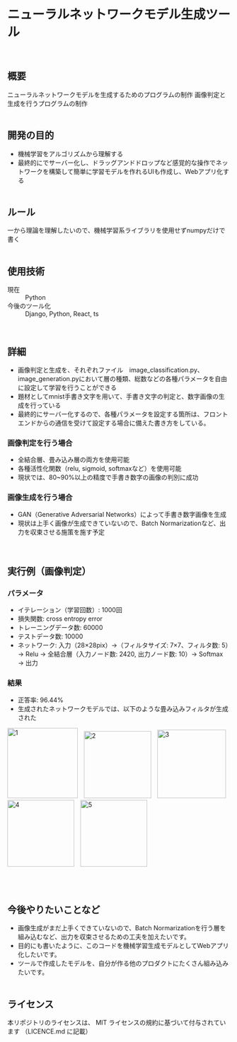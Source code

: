 # ニューラルネットワークモデル生成ツール
<br>

## 概要
ニューラルネットワークモデルを生成するためのプログラムの制作
画像判定と生成を行うプログラムの制作
<br><br>

## 開発の目的
- 機械学習をアルゴリズムから理解する
- 最終的にでサーバー化し、ドラッグアンドドロップなど感覚的な操作でネットワークを構築して簡単に学習モデルを作れるUIも作成し、Webアプリ化する
<br><br>

## ルール
一から理論を理解したいので、機械学習系ライブラリを使用せずnumpyだけで書く
<br><br>

## 使用技術
<dl>
  <dt>現在</dt>
  <dd>Python</dd>
  <dt>今後のツール化</dt>
  <dd>Django, Python, React, ts</dd>
</dl>
<br>

## 詳細
- 画像判定と生成を、それぞれファイル　image_classification.py、image_generation.pyにおいて層の種類、総数などの各種パラメータを自由に設定して学習を行うことができる
- 題材としてmnist手書き文字を用いて、手書き文字の判定と、数字画像の生成を行っている
- 最終的にサーバー化するので、各種パラメータを設定する箇所は、フロントエンドからの通信を受けて設定する場合に備えた書き方をしている。

### 画像判定を行う場合
- 全結合層、畳み込み層の両方を使用可能
- 各種活性化関数（relu, sigmoid, softmaxなど）を使用可能
- 現状では、80~90%以上の精度で手書き数字の画像の判別に成功

### 画像生成を行う場合
- GAN（Generative Adversarial Networks）によって手書き数字画像を生成
- 現状は上手く画像が生成できていないので、Batch Normarizationなど、出力を収束させる施策を施す予定
<br><br><br>


## 実行例（画像判定）
### パラメータ
- イテレーション（学習回数）: 1000回
- 損失関数: cross entropy error
- トレーニングデータ数: 60000
- テストデータ数: 10000
- ネットワーク: 入力（28×28pix）→（フィルタサイズ: 7×7、フィルタ数: 5）→ Relu → 全結合層（入力ノード数: 2420, 出力ノード数: 10）→ Softmax → 出力

### 結果
- 正答率: 96.44%
- 生成されたネットワークモデルでは、以下のような畳み込みフィルタが生成された
  
<img width="159" alt="1" src="https://github.com/null64-null/ai-generator/assets/127968084/1fe15062-efb8-4faa-8a64-e44e7f5ae894">　<img width="152" alt="2" src="https://github.com/null64-null/ai-generator/assets/127968084/d53a606f-b689-4f7a-ac56-469776900328">　<img width="155" alt="3" src="https://github.com/null64-null/ai-generator/assets/127968084/6c183301-5cc4-43dd-92f3-fa3cdabfda97">　<img width="151" alt="4" src="https://github.com/null64-null/ai-generator/assets/127968084/22d1c9fa-23da-4b8c-bc10-f800dc5a017e">　<img width="151" alt="5" src="https://github.com/null64-null/ai-generator/assets/127968084/960bdb8f-61eb-4a03-aba5-f8963b360e20">

<br><br>


## 今後やりたいことなど
- 画像生成がまだ上手くできていないので、Batch Normarizationを行う層を組み込むなど、出力を収束させるための工夫を加えたいです。
- 目的にも書いたように、このコードを機械学習生成モデルとしてWebアプリ化したいです。
- ツールで作成したモデルを、自分が作る他のプロダクトにたくさん組み込みたいです。
<br><br>

## ライセンス
本リポジトリのライセンスは、 MIT ライセンスの規約に基づいて付与されています
（LICENCE.md に記載）
<br><br>
